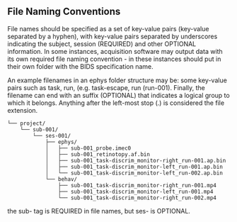 ## File Naming Conventions

File names should be specified as a set of key-value pairs (key-value separated by a hyphen), 
with key-value pairs separated by underscores indicating the subject, session (REQUIRED)
and other OPTIONAL information. In some instances, acquisition software may output data with its own required file naming convention - 
in these instances should put in their own folder with the BIDS specification name. 


An example filenames in an ephys folder structure may be:
some key-value pairs such as task, run,  (e.g. task-escape, run (run-001). Finally, the filename
can end with an suffix (OPTIONAL) that indicates a logical group to which it belongs. 
Anything after the left-most stop (.) is considered the file extension. 

```
└── project/
    └── sub-001/
        └── ses-001/
            ├── ephys/
            │   ├── sub-001_probe.imec0
            │   ├── sub-001_retinotopy.af.bin
            │   ├── sub-001_task-discrim_monitor-right_run-001.ap.bin
            │   ├── sub-001_task-discrim_monitor-left_run-001.ap.bin
            │   └── sub-001_task-discrim_monitor-left_run-002.ap.bin
            └── behav/
                ├── sub-001_task-discrim_monitor-right_run-001.mp4
                ├── sub-001_task-discrim_monitor-left_run-001.mp4
                └── sub-001_task-discrim_monitor-right_run-002.mp4
```
the sub-<label> tag is REQUIRED in file names, but ses-<label> is OPTIONAL. 



